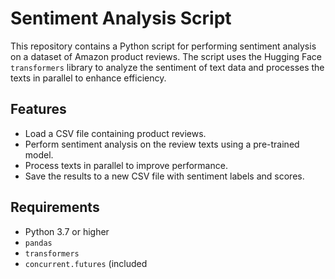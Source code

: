 # Sentiment Analysis Script

This repository contains a Python script for performing sentiment analysis on a dataset of Amazon product reviews. The script uses the Hugging Face `transformers` library to analyze the sentiment of text data and processes the texts in parallel to enhance efficiency.

## Features

- Load a CSV file containing product reviews.
- Perform sentiment analysis on the review texts using a pre-trained model.
- Process texts in parallel to improve performance.
- Save the results to a new CSV file with sentiment labels and scores.

## Requirements

- Python 3.7 or higher
- `pandas`
- `transformers`
- `concurrent.futures` (included
